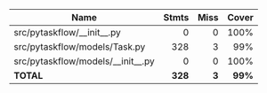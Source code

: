 | Name                                  |    Stmts |     Miss |   Cover |
|-------------------------------------- | -------: | -------: | ------: |
| src/pytaskflow/\_\_init\_\_.py        |        0 |        0 |    100% |
| src/pytaskflow/models/Task.py         |      328 |        3 |     99% |
| src/pytaskflow/models/\_\_init\_\_.py |        0 |        0 |    100% |
|                             **TOTAL** |  **328** |    **3** | **99%** |
